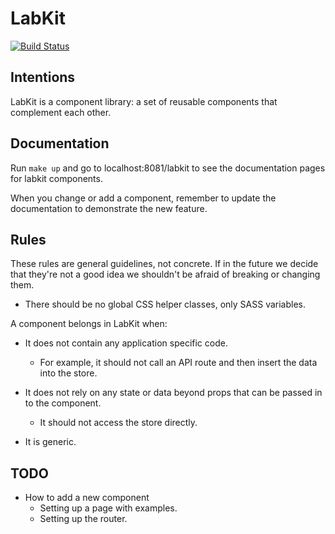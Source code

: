 # LabKit

[![Build Status](https://travis-ci.com/Brainlabs-Digital/labkit.svg?branch=master)](https://travis-ci.com/Brainlabs-Digital/labkit)

## Intentions

LabKit is a component library: a set of reusable components that complement each other.

## Documentation

Run `make up` and go to localhost:8081/labkit to see the documentation pages
for labkit components.

When you change or add a component, remember to update the documentation to
demonstrate the new feature.


## Rules

These rules are general guidelines, not concrete. If in the future we decide that they're not a good idea we shouldn't be afraid of breaking or changing them.

* There should be no global CSS helper classes, only SASS variables.

A component belongs in LabKit when:

* It does not contain any application specific code.

    * For example, it should not call an API route and then insert the data into the store.

* It does not rely on any state or data beyond props that can be passed in to the component.

    * It should not access the store directly.

* It is generic.

## TODO

* How to add a new component
    * Setting up a page with examples.
    * Setting up the router.
